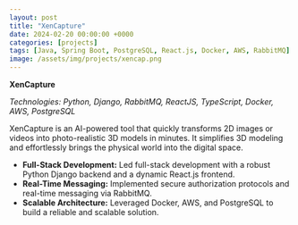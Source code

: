 ```yaml
---
layout: post
title: "XenCapture"
date: 2024-02-20 00:00:00 +0000
categories: [projects]
tags: [Java, Spring Boot, PostgreSQL, React.js, Docker, AWS, RabbitMQ]
image: /assets/img/projects/xencap.png
---
```


**XenCapture**

*Technologies: Python, Django, RabbitMQ, ReactJS, TypeScript, Docker, AWS, PostgreSQL*


XenCapture is an AI-powered tool that quickly transforms 2D images or videos into photo-realistic 3D models in minutes. It simplifies 3D modeling and effortlessly brings the physical world into the digital space.

- **Full-Stack Development:** Led full-stack development with a robust Python Django backend and a dynamic React.js frontend.
- **Real-Time Messaging:** Implemented secure authorization protocols and real-time messaging via RabbitMQ.
- **Scalable Architecture:** Leveraged Docker, AWS, and PostgreSQL to build a reliable and scalable solution.
